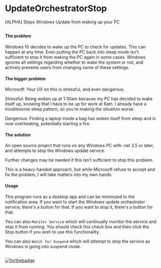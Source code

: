 ﻿# UpdateOrchestratorStop
[ALPHA] Stops Windows Update from waking up your PC

##

#### The problem

Windows 10 decides to wake up the PC to check for updates. This can happen at any time. Even putting the PC back into sleep mode isn't sufficient to stop it from waking the PC again in some cases. Windows ignores all settings regarding whether to wake the system or not, and actively prevents users from changing some of these settings.

#### The bigger problem

Microsoft: Your UX on this is stressful, and even dangerous.

Stressful: Being woken up at 1:30am because my PC has decided to wake itself up, knowing that I have to be up for work at 6am. I already have a troublesome sleep pattern, so you're making the situation worse.

Dangerous: Finding a laptop inside a bag has woken itself from sleep and is now overheating, potentially starting a fire.

#### The solution
An open source project that runs on any Windows PC with .net 3.5 or later, and attempts to stop the Windows update service.

Further changes may be needed if this isn't sufficient to stop this problem.

This is a heavy-handed approach, but while Microsoft refuse to accept and fix the problem, I will take matters into my own hands.

#### Usage
This program runs as a desktop app and can be minimized to the notification area. If you want to start the Windows update orchestrator service, there's a button for that. If you want to stop it, there's a button for that.

You can also `Monitor Service` which will continually monitor the service and stop it from running. You should check this check box and then click the Stop button if you wish to use this functionality.

You can also `Watch for Suspend` which will attempt to stop the service as Windows is going into suspend mode.

##

[![forthebadge](https://forthebadge.com/images/badges/built-with-resentment.svg)](https://forthebadge.com)
